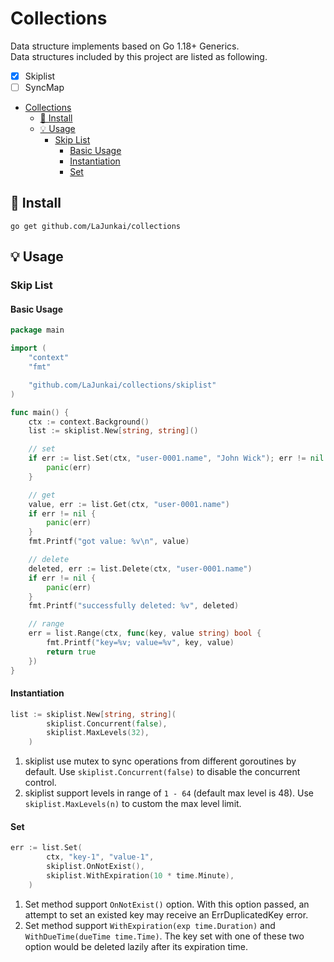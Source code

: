 # Collections
Data structure implements based on Go 1.18+ Generics.  
Data structures included by this project are listed as following.
 - [x] Skiplist
 - [ ] SyncMap

- [Collections](#collections)
    * [🚀 Install](#---install)
    * [💡 Usage](#---usage)
        + [Skip List](#skip-list)
            - [Basic Usage](#basic-usage)
            - [Instantiation](#instantiation)
            - [Set](#set)


## 🚀 Install
`go get github.com/LaJunkai/collections`

## 💡 Usage
### Skip List
#### Basic Usage
```go
package main

import (
	"context"
	"fmt"

	"github.com/LaJunkai/collections/skiplist"
)

func main() {
	ctx := context.Background()
	list := skiplist.New[string, string]()

	// set
	if err := list.Set(ctx, "user-0001.name", "John Wick"); err != nil {
		panic(err)
	}

	// get
	value, err := list.Get(ctx, "user-0001.name")
	if err != nil {
		panic(err)
	}
	fmt.Printf("got value: %v\n", value)

	// delete
	deleted, err := list.Delete(ctx, "user-0001.name")
	if err != nil {
		panic(err)
	}
	fmt.Printf("successfully deleted: %v", deleted)

	// range
	err = list.Range(ctx, func(key, value string) bool {
		fmt.Printf("key=%v; value=%v", key, value)
		return true
	})
}

```
#### Instantiation
```go
list := skiplist.New[string, string](
		skiplist.Concurrent(false),
		skiplist.MaxLevels(32),
	)
```  

1. skiplist use mutex to sync operations from different goroutines by default. 
Use `skiplist.Concurrent(false)` to disable the concurrent control.
2. skiplist support levels in range of `1 - 64` (default max level is 48).
Use `skiplist.MaxLevels(n)` to custom the max level limit.

#### Set
```go
err := list.Set(
		ctx, "key-1", "value-1",
		skiplist.OnNotExist(),
		skiplist.WithExpiration(10 * time.Minute),
	)
```
1. Set method support `OnNotExist()` option. 
With this option passed, an attempt to set an existed key may receive an ErrDuplicatedKey error.
2. Set method support `WithExpiration(exp time.Duration)` and `WithDueTime(dueTime time.Time)`.
The key set with one of these two option would be deleted lazily after its expiration time.